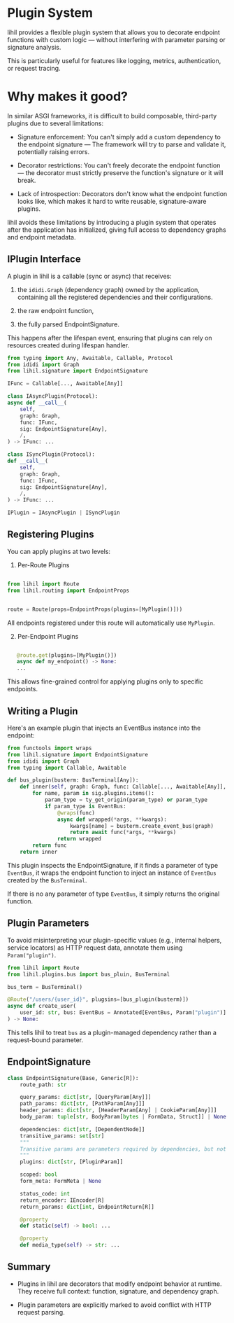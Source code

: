 # Plugin System

lihil provides a flexible plugin system that allows you to decorate endpoint functions with custom logic — without interfering with parameter parsing or signature analysis.

This is particularly useful for features like logging, metrics, authentication, or request tracing.

# Why makes it good?

In similar ASGI frameworks, it is difficult to build composable, third-party plugins due to several limitations:

- Signature enforcement: You can't simply add a custom dependency to the endpoint signature — The framework will try to parse and validate it, potentially raising errors.

- Decorator restrictions: You can't freely decorate the endpoint function — the decorator must strictly preserve the function's signature or it will break.

- Lack of introspection: Decorators don't know what the endpoint function looks like, which makes it hard to write reusable, signature-aware plugins.

lihil avoids these limitations by introducing a plugin system that operates after the application has initialized, giving full access to dependency graphs and endpoint metadata.

## IPlugin Interface

A plugin in lihil is a callable (sync or async) that receives:

1. the `ididi.Graph` (dependency graph) owned by the application, containing all the registered dependencies and their configurations.

2. the raw endpoint function,

3. the fully parsed EndpointSignature.

This happens after the lifespan event, ensuring that plugins can rely on resources created during lifespan handler.

```python
from typing import Any, Awaitable, Callable, Protocol
from ididi import Graph
from lihil.signature import EndpointSignature

IFunc = Callable[..., Awaitable[Any]]

class IAsyncPlugin(Protocol):
async def __call__(
    self,
    graph: Graph,
    func: IFunc,
    sig: EndpointSignature[Any],
    /,
) -> IFunc: ...

class ISyncPlugin(Protocol):
def __call__(
    self,
    graph: Graph,
    func: IFunc,
    sig: EndpointSignature[Any],
    /,
) -> IFunc: ...

IPlugin = IAsyncPlugin | ISyncPlugin
```

## Registering Plugins

You can apply plugins at two levels:

1. Per-Route Plugins

```python

from lihil import Route
from lihil.routing import EndpointProps


route = Route(props=EndpointProps(plugins=[MyPlugin()]))
```

All endpoints registered under this route will automatically use `MyPlugin`.

2. Per-Endpoint Plugins

```python

   @route.get(plugins=[MyPlugin()])
   async def my_endpoint() -> None:
   ...
```

This allows fine-grained control for applying plugins only to specific endpoints.

## Writing a Plugin

Here's an example plugin that injects an EventBus instance into the endpoint:

```python
from functools import wraps
from lihil.signature import EndpointSignature
from ididi import Graph
from typing import Callable, Awaitable

def bus_plugin(busterm: BusTerminal[Any]):
    def inner(self, graph: Graph, func: Callable[..., Awaitable[Any]], sig: EndpointSignature[Any]):
        for name, param in sig.plugins.items():
            param_type = ty_get_origin(param_type) or param_type
            if param_type is EventBus:
                @wraps(func)
                async def wrapped(*args, **kwargs):
                    kwargs[name] = busterm.create_event_bus(graph)
                    return await func(*args, **kwargs)
                return wrapped
        return func
    return inner
```

This plugin inspects the EndpointSignature, if it finds a parameter of type `EventBus`, it wraps the endpoint function to inject an instance of `EventBus` created by the `BusTerminal`.

If there is no any parameter of type `EventBus`, it simply returns the original function.

## Plugin Parameters

To avoid misinterpreting your plugin-specific values (e.g., internal helpers, service locators) as HTTP request data, annotate them using `Param("plugin")`.

```python
from lihil import Route
from lihil.plugins.bus import bus_pluin, BusTerminal

bus_term = BusTerminal()

@Route("/users/{user_id}", plugsins=[bus_plugin(busterm)])
async def create_user(
    user_id: str, bus: EventBus = Annotated[EventBus, Param("plugin")]
) -> None:
```

This tells lihil to treat `bus` as a plugin-managed dependency rather than a request-bound parameter.

## EndpointSignature

```python
class EndpointSignature(Base, Generic[R]):
    route_path: str

    query_params: dict[str, [QueryParam[Any]]]
    path_params: dict[str, [PathParam[Any]]]
    header_params: dict[str, [HeaderParam[Any] | CookieParam[Any]]]
    body_param: tuple[str, BodyParam[bytes | FormData, Struct]] | None

    dependencies: dict[str, [DependentNode]]
    transitive_params: set[str]
    """
    Transitive params are parameters required by dependencies, but not directly required by the endpoint function.
    """
    plugins: dict[str, [PluginParam]]

    scoped: bool
    form_meta: FormMeta | None

    status_code: int
    return_encoder: IEncoder[R]
    return_params: dict[int, EndpointReturn[R]]

    @property
    def static(self) -> bool: ...

    @property
    def media_type(self) -> str: ...

```

## Summary

- Plugins in lihil are decorators that modify endpoint behavior at runtime. They receive full context: function, signature, and dependency graph.

- Plugin parameters are explicitly marked to avoid conflict with HTTP request parsing.
